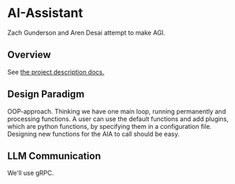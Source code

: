 # AI-Assistant
Zach Gunderson and Aren Desai attempt to make AGI.

## Overview
See [the project description docs.](https://docs.google.com/document/d/1LAKMdX9D1TIlcan3xt2AHcYOopl7pGLNz-sFh7Ijrn0/edit)

## Design Paradigm
OOP-approach. Thinking we have one main loop, running permanently and processing functions. A user can use the default functions and add plugins, which are python functions, by specifying them in a configuration file. Designing new functions for the AIA to call should be easy. 

## LLM Communication
We'll use gRPC. 
